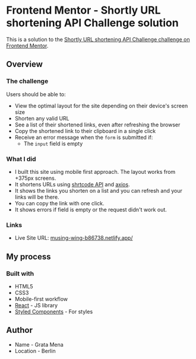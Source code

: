 # Frontend Mentor - Shortly URL shortening API Challenge solution

This is a solution to the [Shortly URL shortening API Challenge challenge on Frontend Mentor](https://www.frontendmentor.io/challenges/url-shortening-api-landing-page-2ce3ob-G).

## Overview

### The challenge

Users should be able to:

- View the optimal layout for the site depending on their device's screen size
- Shorten any valid URL
- See a list of their shortened links, even after refreshing the browser
- Copy the shortened link to their clipboard in a single click
- Receive an error message when the `form` is submitted if:
  - The `input` field is empty

### What I did

- I built this site using mobile first approach. The layout works from +375px screens.
- It shortens URLs using [shrtcode API](https://app.shrtco.de/) and [axios](https://github.com/axios/axios).
- It shows the links you shorten on a list and you can refresh and your links will be there.
- You can copy the link with one click.
- It shows errors if field is empty or the request didn't work out.

### Links

- Live Site URL: [musing-wing-b86738.netlify.app/](https://www.musing-wing-b86738.netlify.app/)

## My process

### Built with

- HTML5
- CSS3
- Mobile-first workflow
- [React](https://reactjs.org/) - JS library
- [Styled Components](https://styled-components.com/) - For styles

## Author

- Name - Grata Mena
- Location - Berlin
